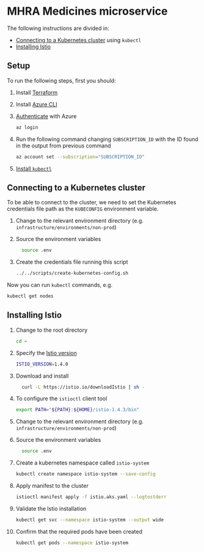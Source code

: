# MHRA Medicines microservice

The following instructions are divided in:

- [Connecting to a Kubernetes cluster](#connecting-to-a-kubernetes-cluster) using `kubectl`
- [Installing Istio](#installing-istio)

## Setup

To run the following steps, first you should:

1. Install [Terraform](https://www.terraform.io/intro/getting-started/install.html)
2. Install [Azure CLI](https://docs.microsoft.com/en-us/cli/azure/install-azure-cli?view=azure-cli-latest)
3. [Authenticate](https://www.terraform.io/docs/providers/azurerm/guides/azure_cli.html) with Azure

   ```sh
   az login
   ```

4. Run the following command changing `SUBSCRIPTION_ID` with the ID found in the output from previous command

   ```sh
   az account set --subscription="SUBSCRIPTION_ID"
   ```

5. [Install `kubectl`](https://kubernetes.io/docs/tasks/tools/install-kubectl/)

## Connecting to a Kubernetes cluster

To be able to connect to the cluster, we need to set the Kubernetes credentials file path as the `KUBECONFIG` environment variable.

1. Change to the relevant environment directory (e.g. `infrastructure/environments/non-prod`)
2. Source the environment variables

   ```sh
     source .env
   ```

3. Create the credentials file running this script

   ```sh
   ../../scripts/create-kubernetes-config.sh
   ```

Now you can run `kubectl` commands, e.g.

```sh
kubectl get nodes
```

## Installing Istio

1. Change to the root directory

   ```sh
   cd ~
   ```

2. Specify the [Istio version](https://github.com/istio/istio/releases/)

   ```sh
   ISTIO_VERSION=1.4.0
   ```

3. Download and install

   ```sh
     curl -L https://istio.io/downloadIstio | sh -
   ```

4. To configure the `istioctl` client tool

   ```sh
   export PATH="${PATH}:${HOME}/istio-1.4.3/bin"
   ```

5. Change to the relevant environment directory (e.g. `infrastructure/environments/non-prod`)
6. Source the environment variables

   ```sh
     source .env
   ```

7. Create a kubernetes namespace called `istio-system`

   ```sh
   kubectl create namespace istio-system --save-config
   ```

8. Apply manifest to the cluster

   ```sh
   istioctl manifest apply -f istio.aks.yaml --logtostderr
   ```

9. Validate the Istio installation

   ```sh
   kubectl get svc --namespace istio-system --output wide
   ```

10. Confirm that the required pods have been created
    ```sh
    kubectl get pods --namespace istio-system
    ```
